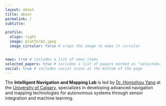 ```yaml
---
layout: about
title: about
permalink: /
subtitle: 

profile:
  align: right
  image: platform2.jpeg
  image_circular: false # crops the image to make it circular


news: true # includes a list of news items
selected_papers: true # includes a list of papers marked as "selected={true}"
social: true # includes social icons at the bottom of the page
---
```



The **Intelligent Navigation and Mapping Lab**
is led by [Dr. Hongzhou Yang](https://profiles.ucalgary.ca/hongzhou-yang) at the [University of Calgary](https://www.ucalgary.ca/), specializes in developing advanced navigation and mapping technologies for autonomous systems through sensor integration and machine learning.
